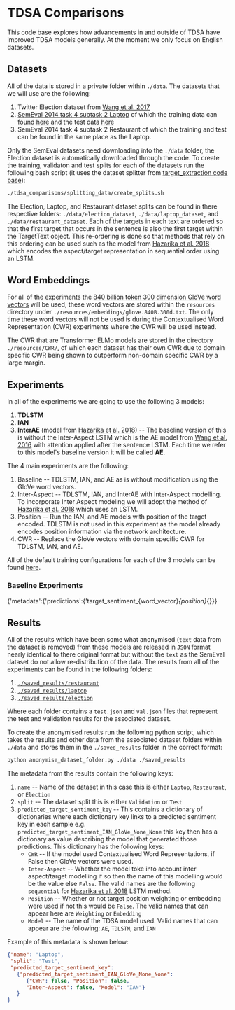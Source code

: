 # TDSA Comparisons

This code base explores how advancements in and outside of TDSA have improved TDSA models generally. At the moment we only focus on English datasets. 

## Datasets
All of the data is stored in a private folder within `./data`. The datasets that we will use are the following:
1. Twitter Election dataset from [Wang et al. 2017](https://www.aclweb.org/anthology/E17-1046/) 
2. [SemEval 2014 task 4 subtask 2 Laptop](http://alt.qcri.org/semeval2014/task4/) of which the training data can found [here](http://metashare.ilsp.gr:8080/repository/browse/semeval-2014-absa-train-data-v20-annotation-guidelines/683b709298b811e3a0e2842b2b6a04d7c7a19307f18a4940beef6a6143f937f0/) and the test data [here](http://metashare.ilsp.gr:8080/repository/browse/semeval-2014-absa-test-data-gold-annotations/b98d11cec18211e38229842b2b6a04d77591d40acd7542b7af823a54fb03a155/)
3. SemEval 2014 task 4 subtask 2 Restaurant of which the training and test can be found in the same place as the Laptop.

Only the SemEval datasets need downloading into the `./data` folder, the Election dataset is automatically downloaded through the code. To create the training, validaton and test splits for each of the datasets run the following bash script (it uses the dataset splitter from [target_extraction code base](https://github.com/apmoore1/target-extraction/blob/master/create_splits.py)):
``` bash
./tdsa_comparisons/splitting_data/create_splits.sh
```
The Election, Laptop, and Restaurant dataset splits can be found in there respective folders: `./data/election_dataset`, `./data/laptop_dataset`, and `./data/restaurant_dataset`. Each of the targets in each text are ordered so that the first target that occurs in the sentence is also the first target within the TargetText object. This re-ordering is done so that methods that rely on this ordering can be used such as the model from [Hazarika et al. 2018](https://www.aclweb.org/anthology/N18-2043/) which encodes the aspect/target representation in sequential order using an LSTM.

## Word Embeddings
For all of the experiments the [840 billion token 300 dimension GloVe word vectors](https://nlp.stanford.edu/projects/glove/) will be used, these word vectors are stored within the `resources` directory under `./resources/embeddings/glove.840B.300d.txt`. The only time these word vectors will not be used is during the Contextualised Word Representation (CWR) experiments where the CWR will be used instead.

The CWR that are Transformer ELMo models are stored in the directory `./resources/CWR/`, of which each dataset has their own CWR due to domain specific CWR being shown to outperform non-domain specific CWR by a large margin.

## Experiments
In all of the experiments we are going to use the following 3 models:
1. **TDLSTM**
2. **IAN**
3. **InterAE** (model from [Hazarika et al. 2018](https://www.aclweb.org/anthology/N18-2043/)) -- The baseline version of this is without the Inter-Aspect LSTM which is the AE model from [Wang et al. 2016](https://www.aclweb.org/anthology/D16-1058.pdf) with attention applied after the sentence LSTM. Each time we refer to this model's baseline version it will be called **AE**.

The 4 main experiments are the following:
1. Baseline -- TDLSTM, IAN, and AE as is without modification using the GloVe word vectors.
2. Inter-Aspect -- TDLSTM, IAN, and InterAE with Inter-Aspect modelling. To incorporate Inter Aspect modeling we will adopt the method of [Hazarika et al. 2018](https://www.aclweb.org/anthology/N18-2043/) which uses an LSTM.
3. Position -- Run the IAN, and AE models with position of the target encoded. TDLSTM is not used in this experiment as the model already encodes position information via the network architecture.
4. CWR -- Replace the GloVe vectors with domain specific CWR for TDLSTM, IAN, and AE.

All of the default training configurations for each of the 3 models can be found [here](./resources/model_configs/).

### Baseline Experiments

{'metadata':{'predictions':{'target_sentiment_{word_vector}_{position}_{}}}

## Results
All of the results which have been some what anonymised (`text` data from the dataset is removed) from these models are released in `JSON` format nearly identical to there original format but without the `text` as the SemEval dataset do not allow re-distribution of the data. The results from all of the experiments can be found in the following folders:
1. [`./saved_results/restaurant`](./saved_results/restaurant)
2. [`./saved_results/laptop`](./saved_results/laptop)
3. [`./saved_results/election`](./saved_results/election)

Where each folder contains a `test.json` and `val.json` files that represent the test and validation results for the associated dataset.

To create the anonymised results run the following python script, which takes the results and other data from the associated dataset folders within `./data` and stores them in the `./saved_results` folder in the correct format:
``` bash
python anonymise_dataset_folder.py ./data ./saved_results
```

The metadata from the results contain the following keys:
1. `name` -- Name of the dataset in this case this is either `Laptop`, `Restaurant`, or `Election`
2. `split` -- The dataset split this is either `Validation` or `Test`
3. `predicted_target_sentiment_key` -- This contains a dictionary of dictionaries where each dictionary key links to a predicted sentiment key in each sample e.g. `predicted_target_sentiment_IAN_GloVe_None_None` this key then has a dictionary as value describing the model that generated those predictions. This dictionary has the following keys:
    * `CWR` -- If the model used Contextualised Word Representations, if False then GloVe vectors were used.
    * `Inter-Aspect` -- Whether the model toke into account inter aspect/target modelling if so then the name of this modelling would be the value else `False`. The valid names are the following `sequential` for [Hazarika et al. 2018](https://www.aclweb.org/anthology/N18-2043/) LSTM method.
    * `Position` -- Whether or not target position weighting or embedding were used if not this would be `False`. The valid names that can appear here are `Weighting` or `Embedding`
    * `Model` -- The name of the TDSA model used. Valid names that can appear are the following: `AE`, `TDLSTM`, and `IAN`

Example of this metadata is shown below:
```json
{"name": "Laptop", 
 "split": "Test", 
 "predicted_target_sentiment_key": 
   {"predicted_target_sentiment_IAN_GloVe_None_None": 
      {"CWR": false, "Position": false, 
      "Inter-Aspect": false, "Model": "IAN"}
   }
}
```






